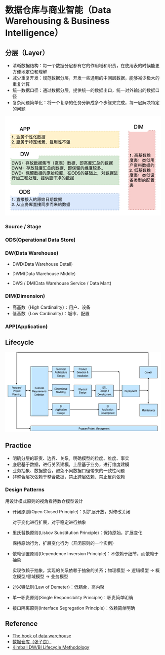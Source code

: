 # 数据仓库与商业智能（Data Warehousing & Business Intelligence）

## 分层（Layer）

- 清晰数据结构：每一个数据分层都有它的作用域和职责，在使用表的时候能更方便地定位和理解
- 减少重复开发：规范数据分层，开发一些通用的中间层数据，能够减少极大的重复计算
- 统一数据口径：通过数据分层，提供统一的数据出口，统一对外输出的数据口径
- 复杂问题简单化：将一个复杂的任务分解成多个步骤来完成，每一层解决特定的问题

![Data Layer](assets/images/data-warehousing-and-business-intelligence/data-layer-detail.png)

### Source / Stage

### ODS(Operational Data Store)

### DW(Data Warehouse)

- DWD(Data Warehouse Detail)

- DWM(Data Warehouse Middle)

- DWS / DM(Data Warehouse Service / Data Mart)

### DIM(Dimension)

- 高基数（High Cardinality）：用户、设备
- 低基数（Low Cardinality）：城市、配置

### APP(Application)

## Lifecycle

![Kimball DW/BI Lifecycle Methodology](assets/images/data-warehousing-and-business-intelligence/dw-bi-lifecycle-method.png)

## Practice

- 明确分层的职责、边界、关系，明确模型的粒度、维度、事实
- 底层基于数据，进行关系建模，上层基于业务，进行维度建模
- 业务抽象、数据整合，避免不同数据口径带来的一致性问题
- 非整合层次依赖于整合数据，禁止跨层依赖、禁止反向依赖

### Design Patterns

用设计模式原则的视角看待数仓模型设计

- 开闭原则(Open Closed Principle)：对扩展开放，对修改关闭

    对于变化进行扩展，对于稳定进行抽象

- 里氏替换原则(Liskov Substitution Principle)：保持原始，扩展变化

    保持原始行为，扩展变化行为（开闭原则的一个实例）

- 依赖倒置原则(Dependence Inversion Principle)：不依赖于细节，而依赖于抽象

    实现依赖于抽象，实现的关系依赖于抽象的关系；物理模型 -> 逻辑模型 -> 概念模型/领域模型 -> 业务模型

- 迪米特法则(Law of Demeter)：低耦合，高内聚

- 单一职责原则(Single Responsibility Principle)：职责简单明确

- 接口隔离原则(Interface Segregation Principle)：依赖简单明确

## Reference

- [The book of data warehouse](https://github.com/dantezhao/data-warehouse)
- [数据仓库（张子良）](https://www.cnblogs.com/hadoopdev/category/651905.html)
- [Kimball DW/BI Lifecycle Methodology](https://www.kimballgroup.com/data-warehouse-business-intelligence-resources/kimball-techniques/dw-bi-lifecycle-method/)